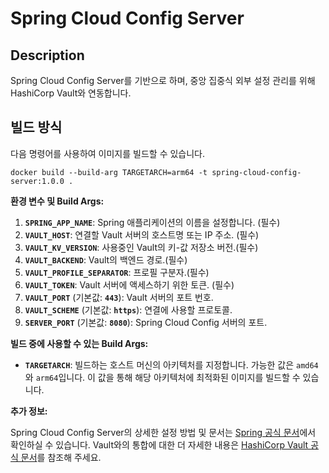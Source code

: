 # **Spring Cloud Config Server**

## Description

Spring Cloud Config Server를 기반으로 하며, 중앙 집중식 외부 설정 관리를 위해 HashiCorp Vault와 연동합니다.

## 빌드 방식

다음 명령어를 사용하여 이미지를 빌드할 수 있습니다.

```shell
docker build --build-arg TARGETARCH=arm64 -t spring-cloud-config-server:1.0.0 .
```

**환경 변수 및 Build Args:**

1. **`SPRING_APP_NAME`**: Spring 애플리케이션의 이름을 설정합니다. (필수)
2. **`VAULT_HOST`**: 연결할 Vault 서버의 호스트명 또는 IP 주소. (필수)
3. **`VAULT_KV_VERSION`**: 사용중인 Vault의 키-값 저장소 버전.(필수)
4. **`VAULT_BACKEND`**: Vault의 백엔드 경로.(필수)
5. **`VAULT_PROFILE_SEPARATOR`**: 프로필 구분자.(필수)
6. **`VAULT_TOKEN`**: Vault 서버에 액세스하기 위한 토큰. (필수)
7. **`VAULT_PORT`** (기본값: **`443`**): Vault 서버의 포트 번호.
8. **`VAULT_SCHEME`** (기본값: **`https`**): 연결에 사용할 프로토콜.
9. **`SERVER_PORT`** (기본값: **`8080`**): Spring Cloud Config 서버의 포트.

**빌드 중에 사용할 수 있는 Build Args:**

- **`TARGETARCH`**: 빌드하는 호스트 머신의 아키텍처를 지정합니다. 가능한 값은 `amd64`와 `arm64`입니다. 이 값을 통해 해당 아키텍처에 최적화된 이미지를 빌드할 수 있습니다.

**추가 정보:**

Spring Cloud Config Server의 상세한 설정 방법 및 문서는 [Spring 공식 문서](https://spring.io/projects/spring-cloud-config)에서 확인하실 수 있습니다. Vault와의 통합에 대한 더 자세한 내용은 [HashiCorp Vault 공식 문서](https://www.vaultproject.io/docs)를 참조해 주세요.